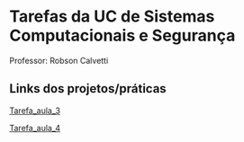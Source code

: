 # Tarefas da UC de Sistemas Computacionais e Segurança
Professor: Robson Calvetti

## Links dos projetos/práticas

[Tarefa_aula_3](Estudos_de_casos_de_ataque_cibenético_slide_aula_3.pdf)

[Tarefa_aula_4](Pesquisa_sobre_criptografia.pdf)
